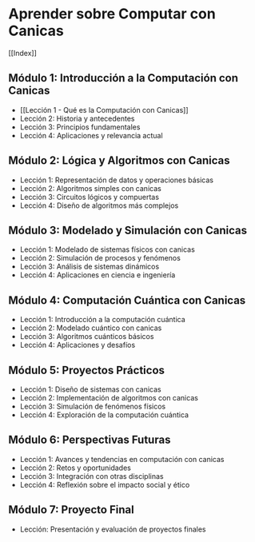 # Aprender sobre Computar con Canicas

[[Index]]

## Módulo 1: Introducción a la Computación con Canicas
- [[Lección 1 - Qué es la Computación con Canicas]]
- Lección 2: Historia y antecedentes
- Lección 3: Principios fundamentales
- Lección 4: Aplicaciones y relevancia actual

## Módulo 2: Lógica y Algoritmos con Canicas
- Lección 1: Representación de datos y operaciones básicas
- Lección 2: Algoritmos simples con canicas
- Lección 3: Circuitos lógicos y compuertas
- Lección 4: Diseño de algoritmos más complejos

## Módulo 3: Modelado y Simulación con Canicas
- Lección 1: Modelado de sistemas físicos con canicas
- Lección 2: Simulación de procesos y fenómenos
- Lección 3: Análisis de sistemas dinámicos
- Lección 4: Aplicaciones en ciencia e ingeniería

## Módulo 4: Computación Cuántica con Canicas
- Lección 1: Introducción a la computación cuántica
- Lección 2: Modelado cuántico con canicas
- Lección 3: Algoritmos cuánticos básicos
- Lección 4: Aplicaciones y desafíos

## Módulo 5: Proyectos Prácticos
- Lección 1: Diseño de sistemas con canicas
- Lección 2: Implementación de algoritmos con canicas
- Lección 3: Simulación de fenómenos físicos
- Lección 4: Exploración de la computación cuántica

## Módulo 6: Perspectivas Futuras
- Lección 1: Avances y tendencias en computación con canicas
- Lección 2: Retos y oportunidades
- Lección 3: Integración con otras disciplinas
- Lección 4: Reflexión sobre el impacto social y ético

## Módulo 7: Proyecto Final
- Lección: Presentación y evaluación de proyectos finales
